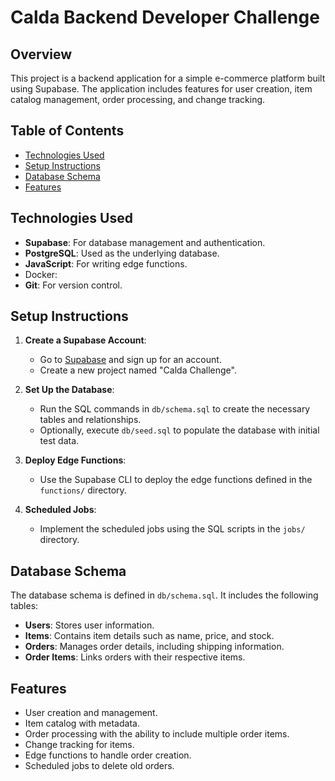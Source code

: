 # Calda Backend Developer Challenge

## Overview

This project is a backend application for a simple e-commerce platform built using Supabase. The application includes features for user creation, item catalog management, order processing, and change tracking.

## Table of Contents

- [Technologies Used](#technologies-used)
- [Setup Instructions](#setup-instructions)
- [Database Schema](#database-schema)
- [Features](#features)

## Technologies Used

- **Supabase**: For database management and authentication.
- **PostgreSQL**: Used as the underlying database.
- **JavaScript**: For writing edge functions.
- Docker:
- **Git**: For version control.

## Setup Instructions

1. **Create a Supabase Account**:

   - Go to [Supabase](https://supabase.com/) and sign up for an account.
   - Create a new project named "Calda Challenge".
2. **Set Up the Database**:

   - Run the SQL commands in `db/schema.sql` to create the necessary tables and relationships.
   - Optionally, execute `db/seed.sql` to populate the database with initial test data.
3. **Deploy Edge Functions**:

   - Use the Supabase CLI to deploy the edge functions defined in the `functions/` directory.
4. **Scheduled Jobs**:

   - Implement the scheduled jobs using the SQL scripts in the `jobs/` directory.

## Database Schema

The database schema is defined in `db/schema.sql`. It includes the following tables:

- **Users**: Stores user information.
- **Items**: Contains item details such as name, price, and stock.
- **Orders**: Manages order details, including shipping information.
- **Order Items**: Links orders with their respective items.

## Features

- User creation and management.
- Item catalog with metadata.
- Order processing with the ability to include multiple order items.
- Change tracking for items.
- Edge functions to handle order creation.
- Scheduled jobs to delete old orders.
